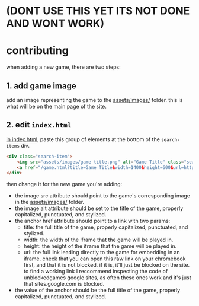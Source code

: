 # (DONT USE THIS YET ITS NOT DONE AND WONT WORK)
# contributing
when adding a new game, there are two steps:
## 1. add game image
add an image representing the game to the [assets/images/](https://github.com/liamhtml/PLAYHYDRA/tree/main/assets/images) folder. this is what will be on the main page of the site.
## 2. edit `index.html`
[in index.html](https://github.com/liamhtml/PLAYHYDRA/edit/main/index.html), paste this group of elements at the bottom of the `search-items` div.
```html
<div class="search-item">
    <img src="assets/images/game title.png" alt="Game Title" class="search-img" />
    <a href="/game.html?title=Game Title&width=1400&height=600&url=https://thegame.com/the-game/index.html">Game Title</a>
</div>
```
then change it for the new game you're adding:
<br>
- the image src attribute should point to the game's corresponding image in the [assets/images/](https://github.com/liamhtml/PLAYHYDRA/tree/main/assets/images) folder.
- the image alt attribute should be set to the title of the game, properly capitalized, punctuated, and stylized.
- the anchor href attribute should point to a link with two params:
  - title: the full title of the game, properly capitalized, punctuated, and stylized.
  - width: the width of the iframe that the game will be played in.
  - height: the height of the iframe that the game will be played in.
  - url: the full link leading directly to the game for embedding in an iframe. check that you can open this raw link on your chromebook first, and that it is not blocked. if it is, it'll just be blocked on the site. to find a working link I reccommend inspecting the code of unblockedgames google sites, as often these ones work and it's just that sites.google.com is blocked.
- the value of the anchor should be the full title of the game, properly capitalized, punctuated, and stylized.
